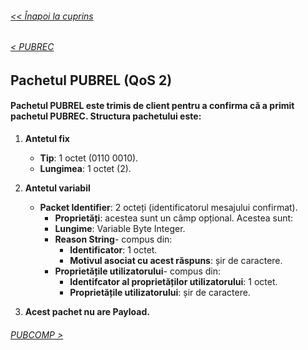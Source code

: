 ###### [<< Înapoi la cuprins](../Cuprins.md)
######  [< PUBREC](08.%20PUBREC%20(QoS%202).md) 
##  Pachetul PUBREL (QoS 2)
#### Pachetul PUBREL este trimis de client pentru a confirma că a primit pachetul PUBREC. Structura pachetului este:

1. **Antetul fix**
    - **Tip**: 1 octet (0110 0010).
    - **Lungimea**: 1 octet (2).

2. **Antetul variabil**
    - **Packet Identifier**: 2 octeți (identificatorul mesajului confirmat).
        - **Proprietăți**: acestea sunt un câmp opțional. Acestea sunt:
        - **Lungime**: Variable Byte Integer. 
        - **Reason String**- compus din:
            - **Identificator**: 1 octet.
            - **Motivul asociat cu acest răspuns**: șir de caractere.
        - **Proprietățile utilizatorului**- compus din:
            - **Identifcator al proprietăților utilizatorului**: 1 octet.
            - **Proprietățile utilizatorului**: șir de caractere.

3. **Acest pachet nu are Payload.**

###### [PUBCOMP >](10.%20PUBCOMP%20(QoS%202).md) 
